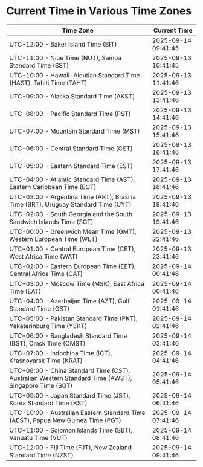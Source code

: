 # Current Time in Various Time Zones

| Time Zone | Current Time |
|-----------|--------------|
| UTC-12:00 - Baker Island Time (BIT) | 2025-09-14 09:41:45 |
| UTC-11:00 - Niue Time (NUT), Samoa Standard Time (SST) | 2025-09-13 10:41:45 |
| UTC-10:00 - Hawaii-Aleutian Standard Time (HAST), Tahiti Time (TAHT) | 2025-09-13 11:41:46 |
| UTC-09:00 - Alaska Standard Time (AKST) | 2025-09-13 13:41:46 |
| UTC-08:00 - Pacific Standard Time (PST) | 2025-09-13 14:41:46 |
| UTC-07:00 - Mountain Standard Time (MST) | 2025-09-13 15:41:46 |
| UTC-06:00 - Central Standard Time (CST) | 2025-09-13 16:41:46 |
| UTC-05:00 - Eastern Standard Time (EST) | 2025-09-13 17:41:46 |
| UTC-04:00 - Atlantic Standard Time (AST), Eastern Caribbean Time (ECT) | 2025-09-13 18:41:46 |
| UTC-03:00 - Argentina Time (ART), Brasília Time (BRT), Uruguay Standard Time (UYT) | 2025-09-13 18:41:46 |
| UTC-02:00 - South Georgia and the South Sandwich Islands Time (SGT) | 2025-09-13 19:41:46 |
| UTC±00:00 - Greenwich Mean Time (GMT), Western European Time (WET) | 2025-09-13 22:41:46 |
| UTC+01:00 - Central European Time (CET), West Africa Time (WAT) | 2025-09-13 23:41:46 |
| UTC+02:00 - Eastern European Time (EET), Central Africa Time (CAT) | 2025-09-14 00:41:46 |
| UTC+03:00 - Moscow Time (MSK), East Africa Time (EAT) | 2025-09-14 00:41:46 |
| UTC+04:00 - Azerbaijan Time (AZT), Gulf Standard Time (GST) | 2025-09-14 01:41:46 |
| UTC+05:00 - Pakistan Standard Time (PKT), Yekaterinburg Time (YEKT) | 2025-09-14 02:41:46 |
| UTC+06:00 - Bangladesh Standard Time (BST), Omsk Time (OMST) | 2025-09-14 03:41:46 |
| UTC+07:00 - Indochina Time (ICT), Krasnoyarsk Time (KRAT) | 2025-09-14 04:41:46 |
| UTC+08:00 - China Standard Time (CST), Australian Western Standard Time (AWST), Singapore Time (SGT) | 2025-09-14 05:41:46 |
| UTC+09:00 - Japan Standard Time (JST), Korea Standard Time (KST) | 2025-09-14 06:41:46 |
| UTC+10:00 - Australian Eastern Standard Time (AEST), Papua New Guinea Time (PGT) | 2025-09-14 07:41:46 |
| UTC+11:00 - Solomon Islands Time (SBT), Vanuatu Time (VUT) | 2025-09-14 08:41:46 |
| UTC+12:00 - Fiji Time (FJT), New Zealand Standard Time (NZST) | 2025-09-14 09:41:46 |
